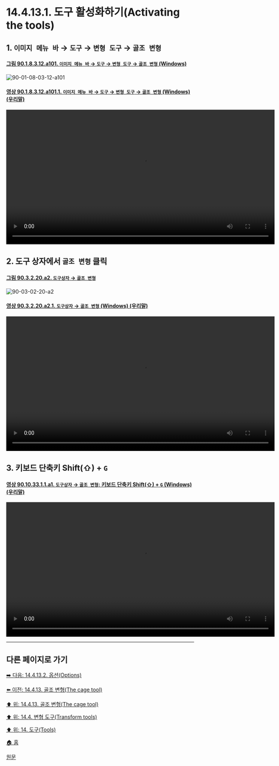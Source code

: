 # 14.4.13.1. 도구 활성화하기(Activating the tools)

<a id="14-04-13-01-s1"></a>

## 1. `이미지 메뉴 바` → `도구` → `변형 도구` → `골조 변형`

<a id="90-01-08-03-12-a101"></a>

#### [그림 90.1.8.3.12.a101. `이미지 메뉴 바` → `도구` → `변형 도구` → `골조 변형` (Windows)](./90-01-08-03-12-cage_transform.md#90-01-08-03-12-a101)
![90-01-08-03-12-a101](https://github.com/wonder13662/gimp/assets/15767104/6c71b2e9-e06d-4694-86be-a1c5b070a8fb)

<a id="90-01-08-03-12-a101-01"></a>

#### [영상 90.1.8.3.12.a101.1. `이미지 메뉴 바` → `도구` → `변형 도구` → `골조 변형` (Windows) (우리말)](./90-01-08-03-12-cage_transform.md#90-01-08-03-12-a101-01)
<video controls="controls" width="720" src="https://github.com/wonder13662/gimp/assets/15767104/5bd2d98a-a3b2-47e2-bf76-062968ccc687"></video>

<a id="14-04-13-01-s2"></a>

## 2. 도구 상자에서 `골조 변형` 클릭

<a id="90-03-02-20-a2"></a>

#### [그림 90.3.2.20.a2. `도구상자` → `골조 변형`](./90-03-02-20-cage_transform.md#90-03-02-20-a2)
![90-03-02-20-a2](https://github.com/wonder13662/gimp/assets/15767104/570d81d1-0408-456e-8796-ebf123e8ec4f)

<a id="90-03-02-20-a2-01"></a>

#### [영상 90.3.2.20.a2.1. `도구상자` → `골조 변형` (Windows) (우리말)](./90-03-02-20-cage_transform.md#90-03-02-20-a2-01)
<video controls="controls" width="720" src="https://github.com/wonder13662/gimp/assets/15767104/7e142f63-8d83-4029-bac2-671128fbde3b"></video>

<a id="14-04-13-01-s3"></a>

## 3. 키보드 단축키 Shift(⇧) + `G`

<a id="90-10-33-01-01-a1"></a>

#### [영상 90.10.33.1.1.a1. `도구상자` → `골조 변형`: 키보드 단축키 Shift(⇧) + `G` (Windows) (우리말)](./90-10-33-01-01-shift_g.md#90-10-33-01-01-a1)
<video controls="controls" width="720" src="https://github.com/wonder13662/gimp/assets/15767104/5a9556c7-4e86-4818-8315-8ed9568c752d"></video>

***

## 다른 페이지로 가기

[➡️ 다음: 14.4.13.2. 옵션(Options)](./14-04-13-02-options.md)

[⬅️ 이전: 14.4.13. 골조 변형(The cage tool)](./14-04-13-00-the-cage-tool.md)

[⬆️ 위: 14.4.13. 골조 변형(The cage tool)](./14-04-13-00-the-cage-tool.md)

[⬆️ 위: 14.4. 변형 도구(Transform tools)](./14-04-00-transform-tools.md)

[⬆️ 위: 14. 도구(Tools)](./14-00-tools.md)

[🏠 홈](./00-home.md)

[원문](https://docs.gimp.org/2.10/ko/gimp-tool-cage.html#idm16199)